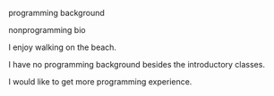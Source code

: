 programming background



nonprogramming bio

I enjoy walking on the beach.

I have no programming background besides the introductory classes.

I would like to get more programming experience.

